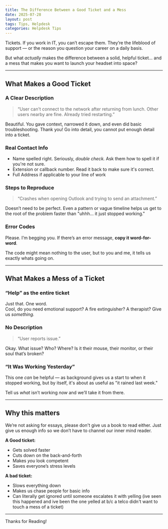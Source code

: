 ```yaml
---
title: The Difference Between a Good Ticket and a Mess
date: 2025-07-28
layout: post
tags: Tips, Helpdesk
categories: Helpdesk Tips
---
```


Tickets. If you work in IT, you can’t escape them. They’re the lifeblood of support — or the reason you question your career on a daily basis.

But what *actually* makes the difference between a solid, helpful ticket… and a mess that makes you want to launch your headset into space?

---

## What Makes a **Good** Ticket

### A Clear Description  
> “User can't connect to the network after returning from lunch. Other users nearby are fine. Already tried restarting.”

Beautiful. You gave context, narrowed it down, and even did basic troubleshooting. Thank you! 
Go into detail, you cannot put enough detail into a ticket. 

### Real Contact Info  
- Name spelled right. Seriously, *double check.* Ask them how to spell it if you're not sure.  
- Extension or callback number. Read it back to make sure it's correct.  
- Full Address if applicable to your line of work

### Steps to Reproduce
> “Crashes when opening Outlook and trying to send an attachment.”

Doesn’t need to be perfect. Even a pattern or vague timeline helps us get to the root of the problem faster than "uhhh... it just stopped working."

### Error Codes  
Please. I’m begging you. If there’s an error message, **copy it word-for-word**.

The code might mean nothing to the user, but to you and me, it tells us exactly whats going on. 

---

## What Makes a **Mess** of a Ticket

### “Help”  as the entire ticket 
Just that. One word.  
Cool, do you need emotional support? A fire extinguisher? A therapist? Give us *something.*

### No Description  
> “User reports issue.”

Okay. What issue? Who? Where? Is it their mouse, their monitor, or their soul that’s broken?

### “It Was Working Yesterday”  
This one *can* be helpful — as background gives us a start to when it stopped working, but by itself, it's about as useful as "it rained last week."  

Tell us *what* isn’t working *now* and we’ll take it from there. 

---

## Why this matters

We’re not asking for essays, please don't give us a book to read either. Just give us enough info so we don’t have to channel our inner mind reader.

**A Good ticket:**
- Gets solved faster  
- Cuts down on the back-and-forth  
- Makes *you* look competent  
- Saves everyone’s stress levels

**A bad ticket:**
- Slows everything down  
- Makes us chase people for basic info  
- Can literally get ignored until someone escalates it with yelling (ive seen this happened and ive been the one yelled at b/c a telco didn't want to touch a mess of a ticket)

---
Thanks for Reading!  


